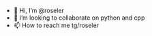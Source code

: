 - 👋 Hi, I’m @roseler
- 💞️ I’m looking to collaborate on python and cpp </br>
- 📫 How to reach me tg/roseler

<!---
roseler/roseler is a ✨ special ✨ repository because its `README.md` (this file) appears on your GitHub profile.
You can click the Preview link to take a look at your changes.
--->
